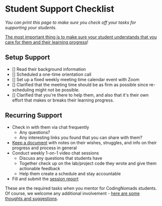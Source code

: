# Student Support Checklist

_You can print this page to make sure you check off your tasks for supporting your students._

<ins>The most important thing is to make sure your student understands that you care for them and their learning progress</ins>!

## Setup Support

- [] Read their background information
- [] Scheduled a one-time orientation call
- [] Set up a fixed weekly meeting time calendar event with Zoom
- [] Clarified that the meeting time should be as firm as possible since re-scheduling might not be possible.
- [] Clarified that you're there to help them, and also that it's their own effort that makes or breaks their learning progress.

## Recurring Support

- Check in with them via chat frequently
  - Any questions?
  - Any interesting links you found that you can share with them?
- [Keep a document](13_student_notes.md) with notes on their wishes, struggles, and info on their progress and process in general
- Conduct weekly 1-on-1 video chat sessions
  - Discuss any questions that students have
  - Together check up on the lab/project code they wrote and give them actionable feedback
  - Help them create a schedule and stay accountable
- Fill and submit the [session report](https://docs.google.com/forms/d/e/1FAIpQLSfcYcVSnGAIhEB4wNr4tURIqQ_6lRa0xo7ARpWeDuhFq9a7bA/viewform)

These are the required tasks when you mentor for CodingNomads students. Of course, we welcome any additional involvement - [here are some thoughts and suggestions](04_how_to_mentor.md).
